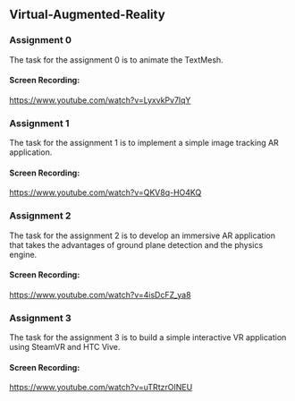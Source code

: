 ## Virtual-Augmented-Reality

### Assignment 0
The task for the assignment 0 is to animate the TextMesh.
#### Screen Recording:
https://www.youtube.com/watch?v=LyxvkPv7lqY

### Assignment 1
The task for the assignment 1 is to implement a simple image tracking AR application.
#### Screen Recording:
https://www.youtube.com/watch?v=QKV8q-HO4KQ

### Assignment 2
The task for the assignment 2 is to develop an immersive AR application that takes the advantages of ground plane detection and the physics engine.
#### Screen Recording:
https://www.youtube.com/watch?v=4isDcFZ_ya8

### Assignment 3
The task for the assignment 3 is to build a simple interactive VR application using SteamVR and HTC Vive.
#### Screen Recording:
https://www.youtube.com/watch?v=uTRtzrOINEU
